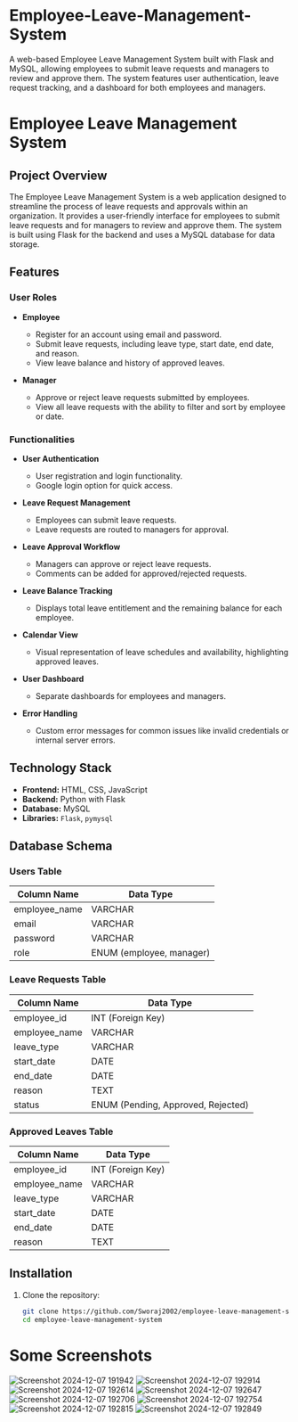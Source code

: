 # Employee-Leave-Management-System
A web-based Employee Leave Management System built with Flask and MySQL, allowing employees to submit leave requests and managers to review and approve them. The system features user authentication, leave request tracking, and a dashboard for both employees and managers.
# Employee Leave Management System

## Project Overview
The Employee Leave Management System is a web application designed to streamline the process of leave requests and approvals within an organization. It provides a user-friendly interface for employees to submit leave requests and for managers to review and approve them. The system is built using Flask for the backend and uses a MySQL database for data storage.

## Features

### User Roles
- **Employee**
  - Register for an account using email and password.
  - Submit leave requests, including leave type, start date, end date, and reason.
  - View leave balance and history of approved leaves.
  
- **Manager**
  - Approve or reject leave requests submitted by employees.
  - View all leave requests with the ability to filter and sort by employee or date.

### Functionalities
- **User Authentication**
  - User registration and login functionality.
  - Google login option for quick access.
  
- **Leave Request Management**
  - Employees can submit leave requests.
  - Leave requests are routed to managers for approval.
  
- **Leave Approval Workflow**
  - Managers can approve or reject leave requests.
  - Comments can be added for approved/rejected requests.
  
- **Leave Balance Tracking**
  - Displays total leave entitlement and the remaining balance for each employee.
  
- **Calendar View**
  - Visual representation of leave schedules and availability, highlighting approved leaves.
  
- **User Dashboard**
  - Separate dashboards for employees and managers.
  
- **Error Handling**
  - Custom error messages for common issues like invalid credentials or internal server errors.

## Technology Stack
- **Frontend:** HTML, CSS, JavaScript
- **Backend:** Python with Flask
- **Database:** MySQL
- **Libraries:** `Flask`, `pymysql`

## Database Schema
### Users Table
| Column Name      | Data Type         |
|------------------|-------------------|
| employee_name    | VARCHAR            |
| email            | VARCHAR            |
| password         | VARCHAR            |
| role             | ENUM (employee, manager) |

### Leave Requests Table
| Column Name      | Data Type         |
|------------------|-------------------|
| employee_id      | INT (Foreign Key) |
| employee_name    | VARCHAR            |
| leave_type       | VARCHAR            |
| start_date       | DATE              |
| end_date         | DATE              |
| reason           | TEXT              |
| status           | ENUM (Pending, Approved, Rejected) |

### Approved Leaves Table
| Column Name      | Data Type         |
|------------------|-------------------|
| employee_id      | INT (Foreign Key) |
| employee_name    | VARCHAR            |
| leave_type       | VARCHAR            |
| start_date       | DATE              |
| end_date         | DATE              |
| reason           | TEXT              |

## Installation
1. Clone the repository:
   ```bash
   git clone https://github.com/Sworaj2002/employee-leave-management-system.git
   cd employee-leave-management-system
# Some Screenshots
![Screenshot 2024-12-07 191942](https://github.com/user-attachments/assets/8c2cc84d-0a12-489d-8c1e-96f4d586b0bf)
![Screenshot 2024-12-07 192914](https://github.com/user-attachments/assets/97a31bd5-401a-487b-9680-a47e8968bdc2)
![Screenshot 2024-12-07 192614](https://github.com/user-attachments/assets/15fa1498-3496-4bcf-a36a-f553c1169247)
![Screenshot 2024-12-07 192647](https://github.com/user-attachments/assets/25d65185-5e5d-408b-a3b9-036aca2905a7)
![Screenshot 2024-12-07 192706](https://github.com/user-attachments/assets/88266315-aee3-4bc2-b524-5c0ab88ce339)
![Screenshot 2024-12-07 192754](https://github.com/user-attachments/assets/f4d5d2bc-70e4-4488-b54f-8177b6c37353)
![Screenshot 2024-12-07 192815](https://github.com/user-attachments/assets/65543ef6-963a-48fa-9a3c-9d2d9931b793)
![Screenshot 2024-12-07 192849](https://github.com/user-attachments/assets/450b1e40-2c0f-4cb6-a42c-cf8c20638637)





